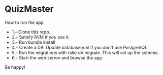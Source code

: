 # QuizMaster

How to run the app

- 1.- Clone this repo.
- 2.- Satisfy RVM if you use it.
- 3.- Run bundle install
- 4.- Create a DB. Update database.yml if you don't use PostgreSQL.
- 5.- Run the migrations with rake db:migrate. This will set up the schema.
- 6.- Start the web server and browse the app.

Be happy!
